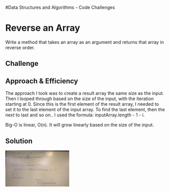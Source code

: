 #Data Structures and Algorithms - Code Challenges


# Reverse an Array
Write a method that takes an array as an argument and returns that array in reverse order.

## Challenge
<!-- Description of the challenge -->

## Approach & Efficiency
The approach I took was to create a result array the same size as the input.  Then I looped through based on the size of
 the input, with the iteration starting at 0.  Since this is the first element of the result array, I needed to set it 
 to the last element of the input array.  To find the last element, then the next to last and so on.. I used the 
 formula: inputArray.length - 1 - i.

Big-O is linear, O(n).  It will grow linearly based on the size of the input.

## Solution
<img src="src/main/resources/ReverseArray.jpg"
     alt="White Board Picture"
     style="float: left; margin-right: 10px; width: 200px;" />